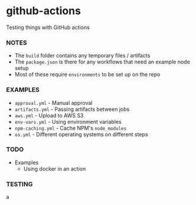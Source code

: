 # github-actions
Testing things with GitHub actions

### NOTES
- The `build` folder contains any temporary files / artifacts
- The `package.json` is there for any workflows that need an example node setup
- Most of these require `environments` to be set up on the repo

### EXAMPLES
- `approval.yml` - Manual approval
- `artifacts.yml` - Passing artifacts between jobs
- `aws.yml` - Upload to AWS S3
- `env-vars.yml` - Using environment variables
- `npm-caching.yml` - Cache NPM's `node_modules`
- `os.yml` - Different operating systems on different steps

### TODO
- Examples
    - Using docker in an action

### TESTING
a
